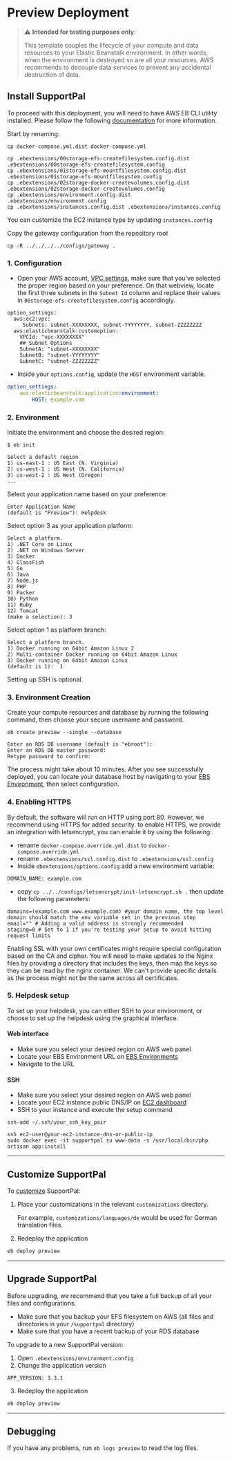 # Preview Deployment

> :warning: **Intended for testing purposes only**:
>
> This template couples the lifecycle of your compute and data resources to your Elastic Beanstalk environment.
> In other words, when the environment is destroyed so are all your resources.
> AWS recommends to decouple data services to prevent any accidental destruction of data.


## Install SupportPal

To proceed with this deployment, you will need to have AWS EB CLI utility installed. Please follow the following [documentation](https://docs.aws.amazon.com/elasticbeanstalk/latest/dg/eb-cli3-install.html) for more information.

Start by renaming:
```shell
cp docker-compose.yml.dist docker-compose.yml

cp .ebextensions/00storage-efs-createfilesystem.config.dist .ebextensions/00storage-efs-createfilesystem.config
cp .ebextensions/01storage-efs-mountfilesystem.config.dist .ebextensions/01storage-efs-mountfilesystem.config
cp .ebextensions/02storage-docker-createvolumes.config.dist .ebextensions/02storage-docker-createvolumes.config
cp .ebextensions/environment.config.dist .ebextensions/environment.config
cp .ebextensions/instances.config.dist .ebextensions/instances.config
```

You can customize the EC2 instance type by updating `instances.config`

Copy the gateway configuration from the repository root 
```shell
cp -R ../../../../configs/gateway .
```

### 1. Configuration

* Open your AWS account, [VPC settings](https://console.aws.amazon.com/vpc/home#subnets), make sure that you've 
  selected the proper region based on your preference. On that webview, locate the first three subnets in the
  `Subnet Id` column and replace their values in `00storage-efs-createfilesystem.config` accordingly.

```shell
option_settings:
  aws:ec2:vpc:
     Subnets: subnet-XXXXXXXX, subnet-YYYYYYYY, subnet-ZZZZZZZZ
  aws:elasticbeanstalk:customoption:
    VPCId: "vpc-XXXXXXXX"
    ## Subnet Options
    SubnetA: "subnet-XXXXXXXX"
    SubnetB: "subnet-YYYYYYYY"
    SubnetC: "subnet-ZZZZZZZZ"
```

* Inside your `options.config`, update the `HOST` environment variable.
```yaml
option_settings:
    aws:elasticbeanstalk:application:environment:
        HOST: example.com
```  

### 2. Environment

Initiate the environment and choose the desired region:
```shell
$ eb init

Select a default region
1) us-east-1 : US East (N. Virginia)
2) us-west-1 : US West (N. California)
3) us-west-2 : US West (Oregon)
...
```

Select your application name based on your preference:
```shell
Enter Application Name
(default is "Preview"): Helpdesk
```

Select option 3 as your application platform:
```shell
Select a platform.
1) .NET Core on Linux
2) .NET on Windows Server
3) Docker
4) GlassFish
5) Go
6) Java
7) Node.js
8) PHP
9) Packer
10) Python
11) Ruby
12) Tomcat
(make a selection): 3
```

Select option 1 as platform branch:
```shell
Select a platform branch.
1) Docker running on 64bit Amazon Linux 2
2) Multi-container Docker running on 64bit Amazon Linux
3) Docker running on 64bit Amazon Linux
(default is 1):  1
```

Setting up SSH is optional.

### 3. Environment Creation

Create your compute resources and database by running the following command, then choose your secure username and password.
```shell
eb create preview --single --database

Enter an RDS DB username (default is "ebroot"):
Enter an RDS DB master password: 
Retype password to confirm:
```

The process might take about 10 minutes. After you see successfully deployed, you can locate your database host by navigating to your [EBS Environment](https://console.aws.amazon.com/elasticbeanstalk/home#/environments), then select configuration.

### 4. Enabling HTTPS

By default, the software will run on HTTP using port 80. However, we recommend using HTTPS for added security. to enable HTTPS, we provide an integration with letsencrypt, you can enable it by using the following:

* rename `docker-compose.override.yml.dist` to `docker-compose.override.yml`
* rename `.ebextensions/ssl.config.dist` to `.ebextensions/ssl.config`
* Inside `ebextensions/options.config` add a new environment variable:
```dotenv
DOMAIN_NAME: example.com
```
* copy `cp ../../configs/letsencrypt/init-letsencrypt.sh .` then update the following parameters:
```shell
domains=(example.com www.example.com) #your domain name, the top level domain should match the env variable set in the previous step
email="" # Adding a valid address is strongly recommended
staging=0 # Set to 1 if you're testing your setup to avoid hitting request limits
```

Enabling SSL with your own certificates might require special configuration based on the CA and cipher. You will need to make updates to the Nginx files by providing a directory that includes the keys, then map the keys so they can be read by the nginx container. We can't provide specific details as the process might not be the same across all certificates.

### 5. Helpdesk setup

To set up your helpdesk, you can either SSH to your environment, or choose to set up the helpdesk using the graphical interface.

#### Web interface
* Make sure you select your desired region on AWS web panel
* Locate your EBS Environment URL on [EBS Environments](https://console.aws.amazon.com/elasticbeanstalk/home#/environments)
* Navigate to the URL

#### SSH
* Make sure you select your desired region on AWS web panel
* Locate your EC2 instance public DNS/IP on [EC2 dashboard](https://console.aws.amazon.com/ec2/v2/home#Instances:)
* SSH to your instance and execute the setup command
```shell
ssh-add ~/.ssh/your_ssh_key_pair

ssh ec2-user@your-ec2-instance-dns-or-public-ip
sudo docker exec -it supportpal su www-data -s /usr/local/bin/php artisan app:install
```

----

## Customize SupportPal

To [customize](https://docs.supportpal.com/current/Customisation) SupportPal:
1. Place your customizations in the relevant `customizations` directory.

   For example, `customizations/languages/de` would be used for German translation files.
3. Redeploy the application
```bash
eb deploy preview
```

----

## Upgrade SupportPal

Before upgrading, we recommend that you take a full backup of all your files and configurations.

* Make sure that you backup your EFS filesystem on AWS (all files and directories in your `/supportpal` directory)
* Make sure that you have a recent backup of your RDS database

To upgrade to a new SupportPal version:
1. Open `.ebextensions/environment.config`
2. Change the application version
```
APP_VERSION: 3.3.1
```
3. Redeploy the application
```bash
eb deploy preview
```

----

## Debugging

If you have any problems, run `eb logs preview` to read the log files.
